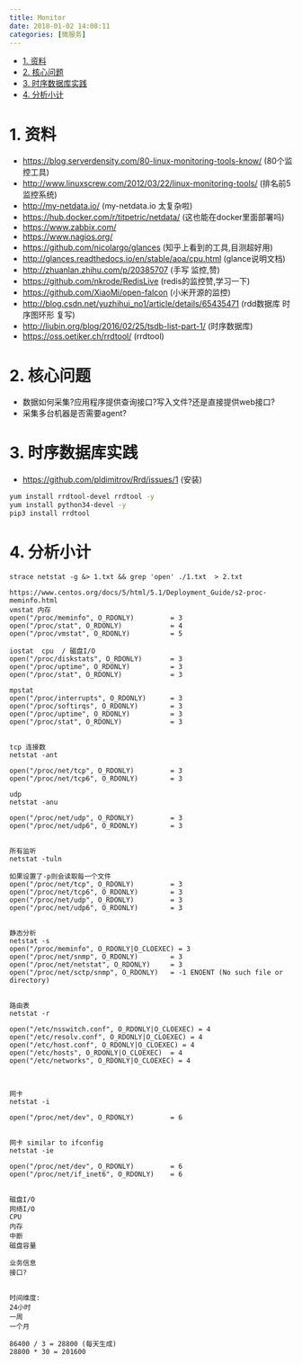 ```yaml
---
title: Monitor
date: 2018-01-02 14:08:11
categories: [微服务]
---
```



<!-- TOC -->

- [1. 资料](#1-资料)
- [2. 核心问题](#2-核心问题)
- [3. 时序数据库实践](#3-时序数据库实践)
- [4. 分析小计](#4-分析小计)

<!-- /TOC -->


<a id="markdown-1-资料" name="1-资料"></a>
# 1. 资料

* https://blog.serverdensity.com/80-linux-monitoring-tools-know/ (80个监控工具)
* http://www.linuxscrew.com/2012/03/22/linux-monitoring-tools/ (排名前5监控系统)
* http://my-netdata.io/ (my-netdata.io 太复杂啦)
* https://hub.docker.com/r/titpetric/netdata/  (这也能在docker里面部署吗)
* https://www.zabbix.com/
* https://www.nagios.org/
* https://github.com/nicolargo/glances (知乎上看到的工具,目测超好用)
* http://glances.readthedocs.io/en/stable/aoa/cpu.html (glance说明文档)
* http://zhuanlan.zhihu.com/p/20385707 (手写 监控,赞)
* https://github.com/nkrode/RedisLive (redis的监控赞,学习一下)
* https://github.com/XiaoMi/open-falcon (小米开源的监控)
* http://blog.csdn.net/yuzhihui_no1/article/details/65435471 (rdd数据库 时序图环形 复写)
* http://liubin.org/blog/2016/02/25/tsdb-list-part-1/ (时序数据库)
* https://oss.oetiker.ch/rrdtool/ (rrdtool)

<a id="markdown-2-核心问题" name="2-核心问题"></a>
# 2. 核心问题

* 数据如何采集?应用程序提供查询接口?写入文件?还是直接提供web接口?
* 采集多台机器是否需要agent?

<a id="markdown-3-时序数据库实践" name="3-时序数据库实践"></a>
# 3. 时序数据库实践

* https://github.com/pldimitrov/Rrd/issues/1  (安装)

```bash
yum install rrdtool-devel rrdtool -y
yum install python34-devel -y
pip3 install rrdtool
```

<a id="markdown-4-分析小计" name="4-分析小计"></a>
# 4. 分析小计

```
strace netstat -g &> 1.txt && grep 'open' ./1.txt  > 2.txt

https://www.centos.org/docs/5/html/5.1/Deployment_Guide/s2-proc-meminfo.html
vmstat 内存
open("/proc/meminfo", O_RDONLY)         = 3
open("/proc/stat", O_RDONLY)            = 4
open("/proc/vmstat", O_RDONLY)          = 5

iostat  cpu  / 磁盘I/O
open("/proc/diskstats", O_RDONLY)       = 3
open("/proc/uptime", O_RDONLY)          = 3
open("/proc/stat", O_RDONLY)            = 3

mpstat
open("/proc/interrupts", O_RDONLY)      = 3
open("/proc/softirqs", O_RDONLY)        = 3
open("/proc/uptime", O_RDONLY)          = 3
open("/proc/stat", O_RDONLY)            = 3


tcp 连接数
netstat -ant

open("/proc/net/tcp", O_RDONLY)         = 3
open("/proc/net/tcp6", O_RDONLY)        = 3

udp
netstat -anu

open("/proc/net/udp", O_RDONLY)         = 3
open("/proc/net/udp6", O_RDONLY)        = 3


所有监听
netstat -tuln

如果设置了-p则会读取每一个文件
open("/proc/net/tcp", O_RDONLY)         = 3
open("/proc/net/tcp6", O_RDONLY)        = 3
open("/proc/net/udp", O_RDONLY)         = 3
open("/proc/net/udp6", O_RDONLY)        = 3


静态分析
netstat -s
open("/proc/meminfo", O_RDONLY|O_CLOEXEC) = 3
open("/proc/net/snmp", O_RDONLY)        = 3
open("/proc/net/netstat", O_RDONLY)     = 3
open("/proc/net/sctp/snmp", O_RDONLY)   = -1 ENOENT (No such file or directory)


路由表
netstat -r

open("/etc/nsswitch.conf", O_RDONLY|O_CLOEXEC) = 4
open("/etc/resolv.conf", O_RDONLY|O_CLOEXEC) = 4
open("/etc/host.conf", O_RDONLY|O_CLOEXEC) = 4
open("/etc/hosts", O_RDONLY|O_CLOEXEC)  = 4
open("/etc/networks", O_RDONLY|O_CLOEXEC) = 4



网卡
netstat -i

open("/proc/net/dev", O_RDONLY)         = 6


网卡 similar to ifconfig
netstat -ie

open("/proc/net/dev", O_RDONLY)         = 6
open("/proc/net/if_inet6", O_RDONLY)    = 6


磁盘I/O
网络I/O
CPU
内存
中断
磁盘容量

业务信息
接口?


时间维度:
24小时
一周
一个月

86400 / 3 = 28800 (每天生成)
28800 * 30 = 201600

```